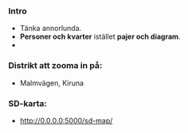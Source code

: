 ### Intro

- Tänka annorlunda.
- __Personer och kvarter__ istället __pajer och diagram__.
- 

### Distrikt att zooma in på:

- Malmvägen, Kiruna

### SD-karta:

- http://0.0.0.0:5000/sd-map/